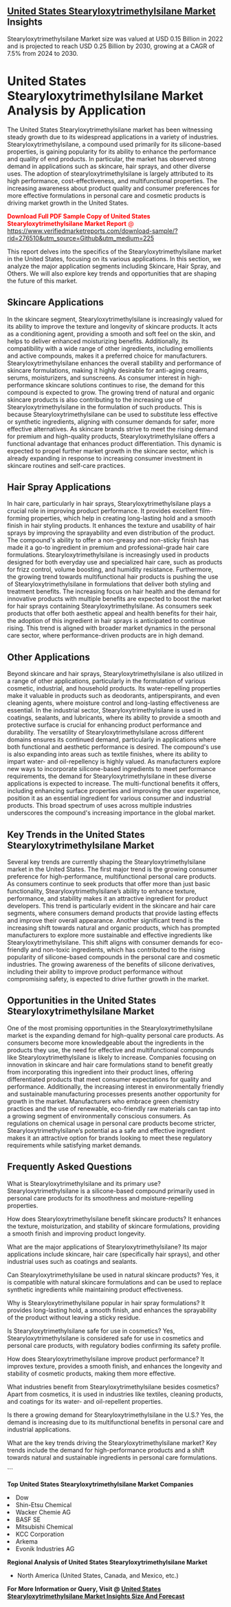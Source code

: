 <h2><a href="https://www.verifiedmarketreports.com/download-sample/?rid=276510&amp;utm_source=Github&amp;utm_medium=225" target="_blank">United States Stearyloxytrimethylsilane Market</a> Insights</h2><p>Stearyloxytrimethylsilane Market size was valued at USD 0.15 Billion in 2022 and is projected to reach USD 0.25 Billion by 2030, growing at a CAGR of 7.5% from 2024 to 2030.</p><p> <h1>United States Stearyloxytrimethylsilane Market Analysis by Application</h1> <p>The United States Stearyloxytrimethylsilane market has been witnessing steady growth due to its widespread applications in a variety of industries. Stearyloxytrimethylsilane, a compound used primarily for its silicone-based properties, is gaining popularity for its ability to enhance the performance and quality of end products. In particular, the market has observed strong demand in applications such as skincare, hair sprays, and other diverse uses. The adoption of stearyloxytrimethylsilane is largely attributed to its high performance, cost-effectiveness, and multifunctional properties. The increasing awareness about product quality and consumer preferences for more effective formulations in personal care and cosmetic products is driving market growth in the United States. <p><span class=""><span style="color: #ff0000;"><strong>Download Full PDF Sample Copy of United States Stearyloxytrimethylsilane Market Report</strong> @ </span><a href="https://www.verifiedmarketreports.com/download-sample/?rid=276510&amp;utm_source=Github&amp;utm_medium=225" target="_blank">https://www.verifiedmarketreports.com/download-sample/?rid=276510&amp;utm_source=Github&amp;utm_medium=225</a></span></p> This report delves into the specifics of the Stearyloxytrimethylsilane market in the United States, focusing on its various applications. In this section, we analyze the major application segments including Skincare, Hair Spray, and Others. We will also explore key trends and opportunities that are shaping the future of this market.</p> <h2>Skincare Applications</h2> <p>In the skincare segment, Stearyloxytrimethylsilane is increasingly valued for its ability to improve the texture and longevity of skincare products. It acts as a conditioning agent, providing a smooth and soft feel on the skin, and helps to deliver enhanced moisturizing benefits. Additionally, its compatibility with a wide range of other ingredients, including emollients and active compounds, makes it a preferred choice for manufacturers. Stearyloxytrimethylsilane enhances the overall stability and performance of skincare formulations, making it highly desirable for anti-aging creams, serums, moisturizers, and sunscreens. As consumer interest in high-performance skincare solutions continues to rise, the demand for this compound is expected to grow. The growing trend of natural and organic skincare products is also contributing to the increasing use of Stearyloxytrimethylsilane in the formulation of such products. This is because Stearyloxytrimethylsilane can be used to substitute less effective or synthetic ingredients, aligning with consumer demands for safer, more effective alternatives. As skincare brands strive to meet the rising demand for premium and high-quality products, Stearyloxytrimethylsilane offers a functional advantage that enhances product differentiation. This dynamic is expected to propel further market growth in the skincare sector, which is already expanding in response to increasing consumer investment in skincare routines and self-care practices. <h2>Hair Spray Applications</h2> <p>In hair care, particularly in hair sprays, Stearyloxytrimethylsilane plays a crucial role in improving product performance. It provides excellent film-forming properties, which help in creating long-lasting hold and a smooth finish in hair styling products. It enhances the texture and usability of hair sprays by improving the sprayability and even distribution of the product. The compound's ability to offer a non-greasy and non-sticky finish has made it a go-to ingredient in premium and professional-grade hair care formulations. Stearyloxytrimethylsilane is increasingly used in products designed for both everyday use and specialized hair care, such as products for frizz control, volume boosting, and humidity resistance. Furthermore, the growing trend towards multifunctional hair products is pushing the use of Stearyloxytrimethylsilane in formulations that deliver both styling and treatment benefits. The increasing focus on hair health and the demand for innovative products with multiple benefits are expected to boost the market for hair sprays containing Stearyloxytrimethylsilane. As consumers seek products that offer both aesthetic appeal and health benefits for their hair, the adoption of this ingredient in hair sprays is anticipated to continue rising. This trend is aligned with broader market dynamics in the personal care sector, where performance-driven products are in high demand. <h2>Other Applications</h2> <p>Beyond skincare and hair sprays, Stearyloxytrimethylsilane is also utilized in a range of other applications, particularly in the formulation of various cosmetic, industrial, and household products. Its water-repelling properties make it valuable in products such as deodorants, antiperspirants, and even cleaning agents, where moisture control and long-lasting effectiveness are essential. In the industrial sector, Stearyloxytrimethylsilane is used in coatings, sealants, and lubricants, where its ability to provide a smooth and protective surface is crucial for enhancing product performance and durability. The versatility of Stearyloxytrimethylsilane across different domains ensures its continued demand, particularly in applications where both functional and aesthetic performance is desired. The compound's use is also expanding into areas such as textile finishes, where its ability to impart water- and oil-repellency is highly valued. As manufacturers explore new ways to incorporate silicone-based ingredients to meet performance requirements, the demand for Stearyloxytrimethylsilane in these diverse applications is expected to increase. The multi-functional benefits it offers, including enhancing surface properties and improving the user experience, position it as an essential ingredient for various consumer and industrial products. This broad spectrum of uses across multiple industries underscores the compound's increasing importance in the global market. <h2>Key Trends in the United States Stearyloxytrimethylsilane Market</h2> <p>Several key trends are currently shaping the Stearyloxytrimethylsilane market in the United States. The first major trend is the growing consumer preference for high-performance, multifunctional personal care products. As consumers continue to seek products that offer more than just basic functionality, Stearyloxytrimethylsilane’s ability to enhance texture, performance, and stability makes it an attractive ingredient for product developers. This trend is particularly evident in the skincare and hair care segments, where consumers demand products that provide lasting effects and improve their overall appearance. Another significant trend is the increasing shift towards natural and organic products, which has prompted manufacturers to explore more sustainable and effective ingredients like Stearyloxytrimethylsilane. This shift aligns with consumer demands for eco-friendly and non-toxic ingredients, which has contributed to the rising popularity of silicone-based compounds in the personal care and cosmetic industries. The growing awareness of the benefits of silicone derivatives, including their ability to improve product performance without compromising safety, is expected to drive further growth in the market. <h2>Opportunities in the United States Stearyloxytrimethylsilane Market</h2> <p>One of the most promising opportunities in the Stearyloxytrimethylsilane market is the expanding demand for high-quality personal care products. As consumers become more knowledgeable about the ingredients in the products they use, the need for effective and multifunctional compounds like Stearyloxytrimethylsilane is likely to increase. Companies focusing on innovation in skincare and hair care formulations stand to benefit greatly from incorporating this ingredient into their product lines, offering differentiated products that meet consumer expectations for quality and performance. Additionally, the increasing interest in environmentally friendly and sustainable manufacturing processes presents another opportunity for growth in the market. Manufacturers who embrace green chemistry practices and the use of renewable, eco-friendly raw materials can tap into a growing segment of environmentally conscious consumers. As regulations on chemical usage in personal care products become stricter, Stearyloxytrimethylsilane’s potential as a safe and effective ingredient makes it an attractive option for brands looking to meet these regulatory requirements while satisfying market demands. <h2>Frequently Asked Questions</h2> <p>What is Stearyloxytrimethylsilane and its primary use? Stearyloxytrimethylsilane is a silicone-based compound primarily used in personal care products for its smoothness and moisture-repelling properties.</p> <p>How does Stearyloxytrimethylsilane benefit skincare products? It enhances the texture, moisturization, and stability of skincare formulations, providing a smooth finish and improving product longevity.</p> <p>What are the major applications of Stearyloxytrimethylsilane? Its major applications include skincare, hair care (specifically hair sprays), and other industrial uses such as coatings and sealants.</p> <p>Can Stearyloxytrimethylsilane be used in natural skincare products? Yes, it is compatible with natural skincare formulations and can be used to replace synthetic ingredients while maintaining product effectiveness.</p> <p>Why is Stearyloxytrimethylsilane popular in hair spray formulations? It provides long-lasting hold, a smooth finish, and enhances the sprayability of the product without leaving a sticky residue.</p> <p>Is Stearyloxytrimethylsilane safe for use in cosmetics? Yes, Stearyloxytrimethylsilane is considered safe for use in cosmetics and personal care products, with regulatory bodies confirming its safety profile.</p> <p>How does Stearyloxytrimethylsilane improve product performance? It improves texture, provides a smooth finish, and enhances the longevity and stability of cosmetic products, making them more effective.</p> <p>What industries benefit from Stearyloxytrimethylsilane besides cosmetics? Apart from cosmetics, it is used in industries like textiles, cleaning products, and coatings for its water- and oil-repellent properties.</p> <p>Is there a growing demand for Stearyloxytrimethylsilane in the U.S.? Yes, the demand is increasing due to its multifunctional benefits in personal care and industrial applications.</p> <p>What are the key trends driving the Stearyloxytrimethylsilane market? Key trends include the demand for high-performance products and a shift towards natural and sustainable ingredients in personal care formulations.</p> ```</p><p><strong>Top United States Stearyloxytrimethylsilane Market Companies</strong></p><div data-test-id=""><p><li>Dow</li><li> Shin-Etsu Chemical</li><li> Wacker Chemie AG</li><li> BASF SE</li><li> Mitsubishi Chemical</li><li> KCC Corporation</li><li> Arkema</li><li> Evonik Industries AG</li></p><div><strong>Regional Analysis of&nbsp;United States Stearyloxytrimethylsilane Market</strong></div><ul><li dir="ltr"><p dir="ltr">North America&nbsp;(United States, Canada, and Mexico, etc.)</p></li></ul><p><strong>For More Information or Query, Visit @&nbsp;</strong><strong><a href="https://www.verifiedmarketreports.com/product/stearyloxytrimethylsilane-market/?utm_source=Github&amp;utm_medium=225" target="_blank">United States Stearyloxytrimethylsilane Market Insights Size And Forecast</a></strong></p></div>
